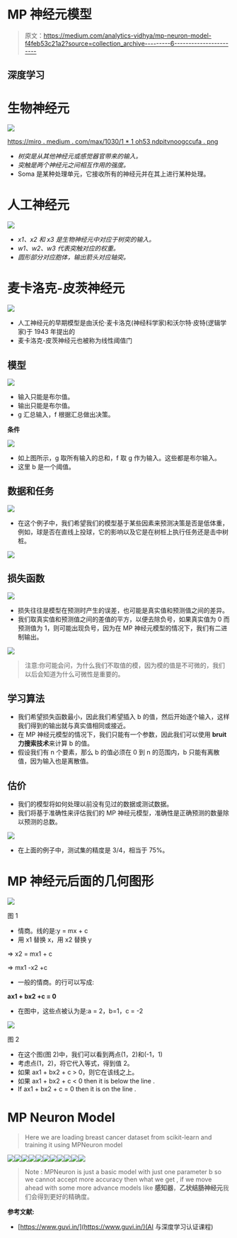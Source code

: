 # MP 神经元模型

> 原文：<https://medium.com/analytics-vidhya/mp-neuron-model-f4feb53c21a2?source=collection_archive---------6----------------------->

## 深度学习

# 生物神经元

![](img/81c06d54b843674b988de7587b78aa55.png)

[https://miro . medium . com/max/1030/1 * 1 oh53 ndpitvnoogccufa . png](https://miro.medium.com/max/1030/1*1Oh53dNdPITVnoOVGCCUFA.png)

*   *树突是从其他神经元或感觉器官带来的输入。*
*   *突触是两个神经元之间相互作用的强度。*
*   Soma 是某种处理单元，它接收所有的神经元并在其上进行某种处理。

# 人工神经元

![](img/4e5c4823b0a449e597e55ca96582bffc.png)

*   *x1、x2 和 x3 是生物神经元中对应于树突的输入。*
*   *w1、w2、w3 代表突触对应的权重。*
*   *圆形部分对应胞体，输出箭头对应轴突。*

# 麦卡洛克-皮茨神经元

![](img/28c75d58f0d810216e93a90a34c5fcc8.png)

*   人工神经元的早期模型是由沃伦·麦卡洛克(神经科学家)和沃尔特·皮特(逻辑学家)于 1943 年提出的
*   麦卡洛克-皮茨神经元也被称为线性阈值门

## 模型

![](img/b24975adf69335c0eec39eb5acdbd542.png)

*   输入只能是布尔值。
*   输出只能是布尔值。
*   g 汇总输入，f 根据汇总做出决策。

**条件**

![](img/722119bd42919132aee33a520eff375b.png)

*   如上图所示，g 取所有输入的总和，f 取 g 作为输入。这些都是布尔输入。
*   这里 b 是一个阈值。

## 数据和任务

![](img/718836ae66ddfbf11a5732bcdd8a2fff.png)

*   在这个例子中，我们希望我们的模型基于某些因素来预测决策是否是低体重，例如，球是否在直线上投球，它的影响以及它是在树桩上执行任务还是击中树桩。

![](img/a631a70798be4c872b18b7ccc11b0bd4.png)

## 损失函数

![](img/750a9f50fe6a0b8300b55ca8d9d06b30.png)

*   损失往往是模型在预测时产生的误差，也可能是真实值和预测值之间的差异。
*   我们取真实值和预测值之间的差值的平方，以便去除负号，如果真实值为 0 而预测值为 1，则可能出现负号，因为在 MP 神经元模型的情况下，我们有二进制输出。

![](img/bd0628fe0d50c6c6fd00f44564ccdc75.png)

> 注意:你可能会问，为什么我们不取值的模，因为模的值是不可微的，我们以后会知道为什么可微性是重要的。

## 学习算法

*   我们希望损失函数最小，因此我们希望插入 b 的值，然后开始逐个输入，这样我们得到的输出就与真实值相同或接近。
*   在 MP 神经元模型的情况下，我们只能有一个参数，因此我们可以使用 **bruit 力搜索技术**来计算 b 的值。
*   假设我们有 n 个要素，那么 b 的值必须在 0 到 n 的范围内，b 只能有离散值，因为输入也是离散值。

## 估价

*   我们的模型将如何处理以前没有见过的数据或测试数据。
*   我们将基于准确性来评估我们的 MP 神经元模型，准确性是正确预测的数量除以预测的总数。

![](img/d4824074c44f0c086fab23c4204723bd.png)

*   在上面的例子中，测试集的精度是 3/4，相当于 75%。

# MP 神经元后面的几何图形

![](img/91170236356cb82b42d46824e7ce975c.png)

图 1

*   情商。线的是:y = mx + c
*   用 x1 替换 x，用 x2 替换 y

=> x2 = mx1 + c

=> mx1 -x2 +c

*   一般的情商。的行可以写成:

**ax1 + bx2 +c = 0**

*   在图中，这些点被认为是:a = 2，b=1，c = -2

![](img/36cfa97daddb76542a1400a515afa88d.png)

图 2

*   在这个图(图 2)中，我们可以看到两点(1，2)和(-1，1)
*   考虑点(1，2)，将它代入等式，得到值 2。
*   如果 ax1 + bx2 + c > 0，则它在该线之上。
*   如果 ax1 + bx2 + c < 0 then it is below the line .
*   If ax1 + bx2 + c = 0 then it is on the line .

# MP Neuron Model

> Here we are loading breast cancer dataset from scikit-learn and training it using MPNeuron model

![](img/203bd899aec001bdf57fdb2c1028d43d.png)![](img/712ca4c7cab9d7f703dd2dc19fe880b0.png)![](img/33cdb5e8ca0634601664d5c4a30df02c.png)![](img/c43f9d172b617cd310f54f4e9e726cfa.png)![](img/001e7a06213f0984c49c8748d4e9efb9.png)![](img/a2bab536327db1ede1e9f254286815dc.png)![](img/c48199c810fcfcb0bca822a331d4292c.png)![](img/1bebffebcc27ce8e1464ae3febb23111.png)![](img/fd0190513262aad197a1d25e17a1067f.png)![](img/6ef376852bae9356acbb17e4075d7714.png)![](img/dee022ca4473e294c1c13948880a7909.png)

> Note : MPNeuron is just a basic model with just one parameter b so we cannot accept more accuracy then what we get , if we move ahead with some more advance models like **感知器**，**乙状结肠神经元**我们会得到更好的精确度。

**参考文献:**

*   [https://www.guvi.in/](https://www.guvi.in/)(AI 与深度学习认证课程)